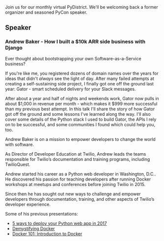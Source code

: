 <!--
.. title: August Meetup
.. slug: august-meetup
.. date: 2020-08-18 21:17:21 UTC-05:00
.. tags: meetup
.. category: main-meetup
.. link: https://www.meetup.com/pydistrict/events/272401980/
.. description: PyDistrict's August Meetup
.. type: text
-->

Join us for our monthly virtual PyDistrict. We'll be welcoming back a former
organizer and seasoned PyCon speaker.

## Speaker

### Andrew Baker - How I built a $10k ARR side business with Django

Ever thought about bootstrapping your own Software-as-a-Service business?

If you're like me, you registered dozens of domain names over the years for
ideas that didn't *always* see the light of day. After many failed attempts at
creating a self-sustaining side project, I finally got one off the ground last
year: Gator - smart scheduled delivery for your Slack messages.

After about a year and half of nights and weekends work, Gator now pulls in
about $1,000 in revenue per month - which makes it $999 more successful than my
previous best attempt. In this talk I'll share the story of how Gator got off
the ground and some lessons I've learned along the way. I'll also cover some
details of the Python stack I used to build Gator, the APIs I rely on to be
successful, and some communities I found which could help you, too.


Andrew Baker is on a mission to empower developers to change the world with
software.

As Director of Developer Education at Twilio, Andrew leads the teams
responsible for Twilio’s documentation and training programs, including
TwilioQuest.

Andrew started his career as a Python web developer in Washington, D.C.. He
discovered his passion for teaching developers after running Docker workshops
at meetups and conferences before joining Twilio in 2015.

Since then he has sought out new ways to challenge and empower developers
through documentation, training, and other aspects of Twilio’s developer
experience.

Some of his previous presentations:

* [5 ways to deploy your Python web app in 2017](https://www.youtube.com/watch?v=vGphzPLemZE)
* [Demystifying Docker](https://www.youtube.com/watch?v=GVVtR_hrdKI)
* [Docker 101: Introduction to Docker](https://www.youtube.com/watch?v=YiZkHUbE6N0)

